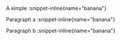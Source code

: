 <!-- # Heading Level 1

## Heading Level 2

### Heading Level 3

#### Heading Level 4

##### Heading Level 5

###### Heading Level 6

This is a paragraph to provide some context for the markdown text. Lorem ipsum dolor sit amet, consectetur adipiscing elit.

**Bold Text**

_Italic Text_

---

Unordered List:

- Item 1
- Item 2
  - Subitem 2a
  - Subitem 2b
- Item 3

Ordered List:

1. First Item
2. Second Item
   1. Subitem 2a
   2. Subitem 2b
3. Third Item

> This is a blockquote. It is often used to cite sources or highlight quotes. Lorem ipsum dolor sit amet, consectetur adipiscing elit.

The line below should be rendered as a CustomProseCode componente

`Inline code is used to highlight a specific piece of code within a sentence.`

Here's a bit of code (will be rendered as 'pre'): -->

<!--
````js
// This is a sample JavaScript code
function greet(name) {
  return `Hello, ${name}!`;
}

console.log(greet("World"));
```

::custom-button{color = 'green'}
This is a Button
::

 <!-- <br />
::snippet{name='alert'}
::

 <br />

::snippet{name='calendar'}
::

 <br />

::snippet{name='article'}
:: -->

```

```

A simple :snippet-inline{name="banana"}

Paragraph a :snippet-inline{name="banana"}

Paragraph b :snippet-inline{name="banana"}
